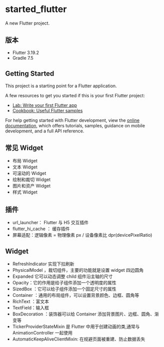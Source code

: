 # started_flutter

A new Flutter project.

## 版本

- Flutter 3.19.2
- Gradle 7.5

## Getting Started

This project is a starting point for a Flutter application.

A few resources to get you started if this is your first Flutter project:

- [Lab: Write your first Flutter app](https://docs.flutter.dev/get-started/codelab)
- [Cookbook: Useful Flutter samples](https://docs.flutter.dev/cookbook)

For help getting started with Flutter development, view the
[online documentation](https://docs.flutter.dev/), which offers tutorials,
samples, guidance on mobile development, and a full API reference.

## 常见 Widget

- 布局 Widget
- 文本 Widget
- 可滚动的 Widget
- 绘制和裁切 Widget
- 图片和资产 Widget
- 样式 Widget

## 插件

- url_launcher： Flutter 与 H5 交互插件
- flutter_hi_cache ： 缓存插件
- 屏幕适配：逻辑像素 = 物理像素 px / 设备像素比 dpr(devicePixelRatio)

## Widget

- RefreshIndicator 实现下拉刷新
- PhysicalModel ，裁切组件，主要的功能就是设置 widget 四边圆角
- Expanded 它可以动态调整 child 组件沿主轴的尺寸
- Opacity：它的作用是给子组件添加一个透明度的属性
- SizedBox ：它可以给子组件添加一个固定尺寸的属性
- Container ：通用的布局组件，可以设置背景颜色、边框、圆角等
- RichText ：富文本
- TextField：输入框
- BoxDecoration ：装饰器可以给 Container 添加背景图片、边框、圆角、渐变等
- TickerProviderStateMixin 是 Flutter 中用于创建动画的类,通常与 AnimationController 一起使用
- AutomaticKeepAliveClientMixin: 在规避页面被重建、防止数据丢失